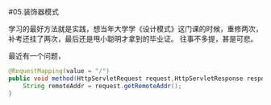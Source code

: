 #05.装饰器模式

  学习的最好方法就是实践，想当年大学学《设计模式》这门课的时候，重修两次，补考还挂了两次，最后还是甩小聪明才拿到的毕业证。
往事不多提，甚是可悲。

  最近有一个问题，
  
```java
@RequestMapping(value = "/")
public void method(HttpServletRequest request,HttpServletResponse response) {
    String remoteAddr = request.getRemoteAddr();
}
```
